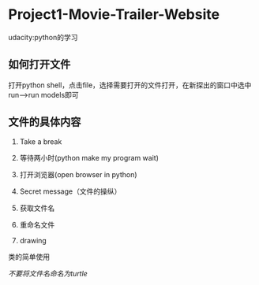 # Project1-Movie-Trailer-Website
udacity:python的学习
## 如何打开文件
打开python shell，点击file，选择需要打开的文件打开，在新探出的窗口中选中run-->run models即可

## 文件的具体内容
1. Take a break

  1. 等待两小时(python make my program wait)
  2. 打开浏览器(open browser in python)

2. Secret message（文件的操纵）
  1. 获取文件名
  2. 重命名文件
  
3. drawing

类的简单使用

*不要将文件名命名为turtle*

